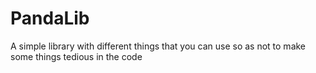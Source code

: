 # PandaLib
 A simple library with different things that you can use so as not to make some things tedious in the code
